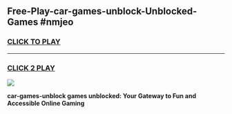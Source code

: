 
## Free-Play-car-games-unblock-Unblocked-Games #nmjeo
<h3>
<a href="https://news.freeplayer.one?title=car-games-unblock&ref=8M">CLICK TO PLAY</a></h3>
<hr>

<h3>
<a href="https://news.freeplayer.one?title=car-games-unblock&ref=8M">CLICK 2 PLAY</a>
  
</h3>

<a href="https://news.freeplayer.one?title=car-games-unblock&ref=8M"><img src="https://clearcache.store/games.png"></a>


**car-games-unblock games unblocked: Your Gateway to Fun and Accessible Online Gaming**
